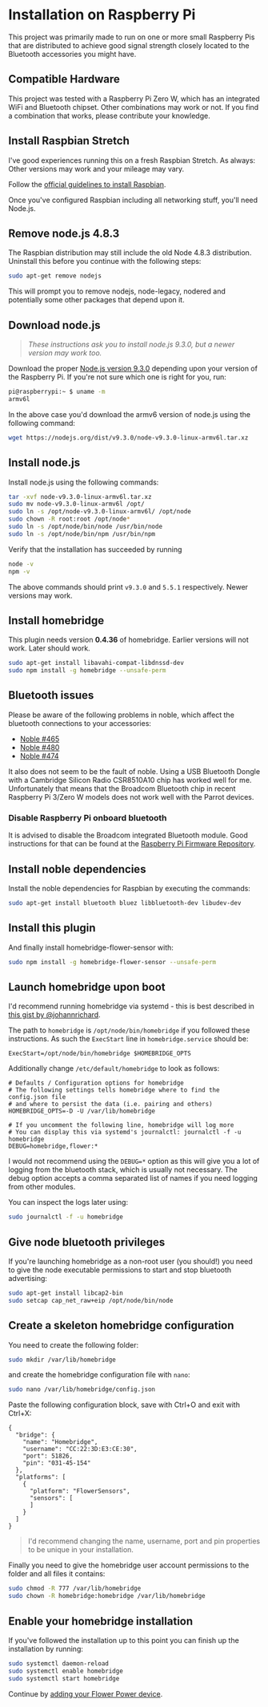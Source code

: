 # Installation on Raspberry Pi

This project was primarily made to run on one or more small Raspberry Pis that
are distributed to achieve good signal strength closely located to the Bluetooth
accessories you might have.

## Compatible Hardware

This project was tested with a Raspberry Pi Zero W, which has an integrated WiFi
and Bluetooth chipset. Other combinations may work or not. If you find a combination
that works, please contribute your knowledge.

## Install Raspbian Stretch

I've good experiences running this on a fresh Raspbian Stretch. As always: Other versions may
work and your mileage may vary.

Follow the [official guidelines to install Raspbian](https://www.raspberrypi.org/documentation/installation/).

Once you've configured Raspbian including all networking stuff, you'll need Node.js.

## Remove node.js 4.8.3

The Raspbian distribution may still include the old Node 4.8.3 distribution. Uninstall this before you continue with the following steps:

```bash
sudo apt-get remove nodejs
```

This will prompt you to remove nodejs, node-legacy, nodered and potentially some other packages that depend upon it.

## Download node.js

> _These instructions ask you to install node.js 9.3.0, but a newer version may work too._

Download the proper [Node.js version 9.3.0](https://nodejs.org/en/download/current/)
depending upon your version of the Raspberry Pi. If you're not sure which one is right for you,
run:

```bash
pi@raspberrypi:~ $ uname -m
armv6l
```

In the above case you'd download the armv6 version of node.js using the following command:

```bash
wget https://nodejs.org/dist/v9.3.0/node-v9.3.0-linux-armv6l.tar.xz
```

## Install node.js

Install node.js using the following commands:

```bash
tar -xvf node-v9.3.0-linux-armv6l.tar.xz
sudo mv node-v9.3.0-linux-armv6l /opt/
sudo ln -s /opt/node-v9.3.0-linux-armv6l/ /opt/node
sudo chown -R root:root /opt/node*
sudo ln -s /opt/node/bin/node /usr/bin/node
sudo ln -s /opt/node/bin/npm /usr/bin/npm
```

Verify that the installation has succeeded by running

```bash
node -v
npm -v
```

The above commands should print ```v9.3.0``` and ```5.5.1``` respectively. Newer versions may work.

## Install homebridge

This plugin needs version **0.4.36** of homebridge. Earlier versions will not work. Later should work.

```bash
sudo apt-get install libavahi-compat-libdnssd-dev
sudo npm install -g homebridge --unsafe-perm
```

## Bluetooth issues

Please be aware of the following problems in noble, which affect the bluetooth
connections to your accessories:

- [Noble #465](https://github.com/noble/noble/issues/465)
- [Noble #480](https://github.com/noble/noble/issues/480)
- [Noble #474](https://github.com/noble/noble/issues/474)

It also does not seem to be the fault of noble. Using a USB Bluetooth Dongle with 
a Cambridge Silicon Radio CSR8510A10 chip has worked well for me. Unfortunately
that means that the Broadcom Bluetooth chip in recent Raspberry Pi 3/Zero W
models does not work well with the Parrot devices.

### Disable Raspberry Pi onboard bluetooth

It is advised to disable the Broadcom integrated Bluetooth module. Good 
instructions for that can be found at the [Raspberry Pi Firmware Repository](https://github.com/raspberrypi/firmware/blob/master/boot/overlays/README).

## Install noble dependencies

Install the noble dependencies for Raspbian by executing the commands:

```bash
sudo apt-get install bluetooth bluez libbluetooth-dev libudev-dev
```

## Install this plugin

And finally install homebridge-flower-sensor with:

```bash
sudo npm install -g homebridge-flower-sensor --unsafe-perm
```

## Launch homebridge upon boot

I'd recommend running homebridge via systemd - this is best described in [this gist by @johannrichard](https://gist.github.com/johannrichard/0ad0de1feb6adb9eb61a/).

The path to ```homebridge``` is ```/opt/node/bin/homebridge``` if you followed these instructions. As such the ```ExecStart``` line in ```homebridge.service``` should be:

```text
ExecStart=/opt/node/bin/homebridge $HOMEBRIDGE_OPTS
```

Additionally change ```/etc/default/homebridge``` to look as follows:

```text
# Defaults / Configuration options for homebridge
# The following settings tells homebridge where to find the config.json file 
# and where to persist the data (i.e. pairing and others)
HOMEBRIDGE_OPTS=-D -U /var/lib/homebridge

# If you uncomment the following line, homebridge will log more
# You can display this via systemd's journalctl: journalctl -f -u homebridge
DEBUG=homebridge,flower:*
```

I would not recommend using the ```DEBUG=*``` option as this will give you a lot of logging from the bluetooth stack, which is usually not necessary. The debug option accepts a comma separated list of names if you need logging from other modules.

You can inspect the logs later using:

```bash
sudo journalctl -f -u homebridge
```

## Give node bluetooth privileges

If you're launching homebridge as a non-root user (you should!) you need to give the node executable permissions to start and stop bluetooth advertising:

```bash
sudo apt-get install libcap2-bin
sudo setcap cap_net_raw+eip /opt/node/bin/node
```

## Create a skeleton homebridge configuration

You need to create the following folder:

```bash
sudo mkdir /var/lib/homebridge
```

and create the homebridge configuration file with ```nano```:

```bash
sudo nano /var/lib/homebridge/config.json
```

Paste the following configuration block, save with Ctrl+O and exit with Ctrl+X:

```text
{
  "bridge": {
    "name": "Homebridge",
    "username": "CC:22:3D:E3:CE:30",
    "port": 51826,
    "pin": "031-45-154"
  },
  "platforms": [
    {
      "platform": "FlowerSensors",
      "sensors": [
      ]
    }
  ]
}
```

> I'd recommend changing the name, username, port and pin properties to be unique in your installation.

Finally you need to give the homebridge user account permissions to the folder and all files it contains:

```bash
sudo chmod -R 777 /var/lib/homebridge
sudo chown -R homebridge:homebridge /var/lib/homebridge
```

## Enable your homebridge installation

If you've followed the installation up to this point you can finish up the installation by running:

```bash
sudo systemctl daemon-reload
sudo systemctl enable homebridge
sudo systemctl start homebridge
```

Continue by [adding your Flower Power device](configure.md).
